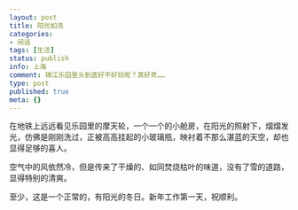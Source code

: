 ```yaml
---
layout: post
title: 阳光如洗
categories:
- 闲话
tags: [生活]
status: publish
info: 上海
comment: 锦江乐园里头到底好不好玩呢？真好奇……
type: post
published: true
meta: {}
---
```

在地铁上远远看见乐园里的摩天轮，一个一个的小舱房，在阳光的照射下，熠熠发光，仿佛是刚刚洗过，正被高高挂起的小玻璃瓶，映衬着不那么湛蓝的天空，却也显得足够的喜人。

空气中的风依然冷，但是传来了干燥的、如同焚烧枯叶的味道，没有了雪的道路，显得特别的清爽。

至少，这是一个正常的，有阳光的冬日。新年工作第一天，祝顺利。
